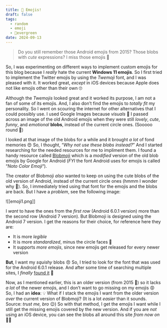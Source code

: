 ```yaml
---
title: 🤪 Emojis!
draft: false
tags:
  - random
  - emoji
  - 🌲evergreen
date: 2024-09-13
---
```

> Do you still remember those Android emojis from 2015? Those blobs with *cute* expressions? I miss those emojis 🥺

So, I was experimenting on different ways to implement custom emojis for this blog because I *really* hate the current **Windows 11 emojis**. So I first tried to implement the Twitter emojis by using the *Twemoji* font, and I was pleased with it. It worked great, *except* in iOS devices because Apple does not like emojis other than their own 🙄

Although the *Twemojis* looked great and it worked its purpose, I am not a fan of some of its emojis. And, I also don’t find the emojis to *totally fit* my personality. So I went on scouring the internet for other alternatives that I could possibly use. I used Google Images because *visuals* 🤪 I passed across an image of the old Android emojis when they were still *lovely*, *cute*, *funny*, and *emotional* **blobs**, instead of the current circle ones. (Sooooo round 🤮)

I looked at that image of the blobs for a while and it brought *a lot* of fond memories 😍 So, I thought, “*Why not use these blobs instead?*” And I started researching for the needed resources for me to impliment them. I found a handy resource called [Blobmoji](https://github.com/C1710/blobmoji) which is a *modified* version of the old blob emojis by Google for Android (*FYI* the font Android uses for emojis is called “*Noto Color Emoji*“).

The creator of Blobmoji *also* wanted to keep on using the cute blobs of the old version of Android, instead of the current circle ones (hmmm I wonder why 🤔). So, I immediately tried using that font for the emojis and the blobs are back. But I have a *problem*, see the following image:

![[emoji1.png]]

I *want* to have the ones from the *first row* (Android 6.0.1 version) more than the second row (Android 7 version). But Blobmoji is designed using the Android 7 version. I get the reasons for their choice, for reference here they are:
- It is more *legible*
- It is more *standardized*, minus the circle faces 🤪
- It supports *more emojis*, since new emojis get released for every newer version

**But**, I want my *squishy* blobs 😠 So, I tried to look for the font that was used for the Android 6.0.1 release. And after some time of searching multiple sites, I *finally* [found it](https://xdaforums.com/t/font-google-emoji-font-200-new-emojis-from-6-0-1.3265883/) 🥳

Now, as I mentioned earlier, this is an older version (from 2015 🤯) so it lacks *a lot* of the newer emojis, and I don’t want to go missing on my emojis 😡 So, I had an **idea**: 💡 What if I stack the emojis I want from the older version *over* the current version of Blobmoji? (It is a lot *easier* than it sounds. Source: *trust me, bro* 😉) So with that method, I get the emojis I want while I still get the missing emojis covered by the new version. And if you are *not* using an iOS device, you can see the blobs all around this site *from now on* 🥳🎉